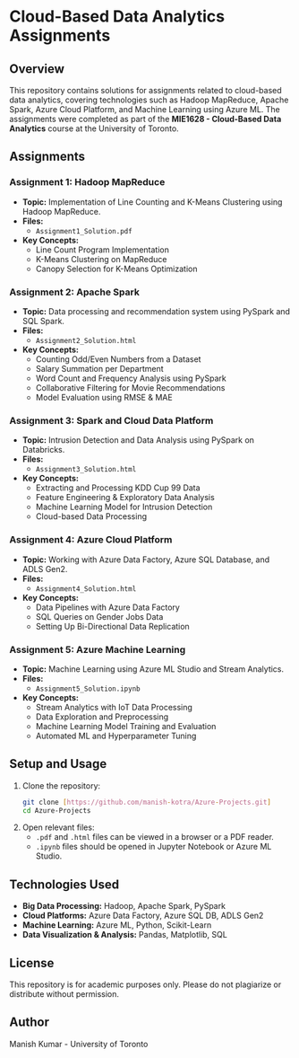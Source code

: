 # Cloud-Based Data Analytics Assignments

## Overview
This repository contains solutions for assignments related to cloud-based data analytics, covering technologies such as Hadoop MapReduce, Apache Spark, Azure Cloud Platform, and Machine Learning using Azure ML. The assignments were completed as part of the **MIE1628 - Cloud-Based Data Analytics** course at the University of Toronto.

## Assignments
### Assignment 1: Hadoop MapReduce
- **Topic:** Implementation of Line Counting and K-Means Clustering using Hadoop MapReduce.
- **Files:**
  - `Assignment1_Solution.pdf`
- **Key Concepts:**
  - Line Count Program Implementation
  - K-Means Clustering on MapReduce
  - Canopy Selection for K-Means Optimization

### Assignment 2: Apache Spark
- **Topic:** Data processing and recommendation system using PySpark and SQL Spark.
- **Files:**
  - `Assignment2_Solution.html`
- **Key Concepts:**
  - Counting Odd/Even Numbers from a Dataset
  - Salary Summation per Department
  - Word Count and Frequency Analysis using PySpark
  - Collaborative Filtering for Movie Recommendations
  - Model Evaluation using RMSE & MAE

### Assignment 3: Spark and Cloud Data Platform
- **Topic:** Intrusion Detection and Data Analysis using PySpark on Databricks.
- **Files:**
  - `Assignment3_Solution.html`
- **Key Concepts:**
  - Extracting and Processing KDD Cup 99 Data
  - Feature Engineering & Exploratory Data Analysis
  - Machine Learning Model for Intrusion Detection
  - Cloud-based Data Processing

### Assignment 4: Azure Cloud Platform
- **Topic:** Working with Azure Data Factory, Azure SQL Database, and ADLS Gen2.
- **Files:**
  - `Assignment4_Solution.html`
- **Key Concepts:**
  - Data Pipelines with Azure Data Factory
  - SQL Queries on Gender Jobs Data
  - Setting Up Bi-Directional Data Replication

### Assignment 5: Azure Machine Learning
- **Topic:** Machine Learning using Azure ML Studio and Stream Analytics.
- **Files:**
  - `Assignment5_Solution.ipynb`
- **Key Concepts:**
  - Stream Analytics with IoT Data Processing
  - Data Exploration and Preprocessing
  - Machine Learning Model Training and Evaluation
  - Automated ML and Hyperparameter Tuning

## Setup and Usage
1. Clone the repository:
   ```bash
   git clone [https://github.com/manish-kotra/Azure-Projects.git]
   cd Azure-Projects
   ```
2. Open relevant files:
   - `.pdf` and `.html` files can be viewed in a browser or a PDF reader.
   - `.ipynb` files should be opened in Jupyter Notebook or Azure ML Studio.

## Technologies Used
- **Big Data Processing:** Hadoop, Apache Spark, PySpark
- **Cloud Platforms:** Azure Data Factory, Azure SQL DB, ADLS Gen2
- **Machine Learning:** Azure ML, Python, Scikit-Learn
- **Data Visualization & Analysis:** Pandas, Matplotlib, SQL

## License
This repository is for academic purposes only. Please do not plagiarize or distribute without permission.

## Author
Manish Kumar - University of Toronto

